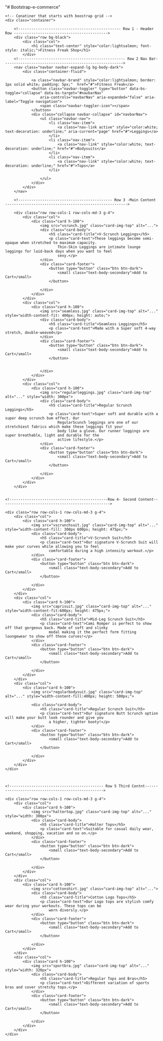 "# Bootstrap-e-commerce" 
<!DOCTYPE html>
<html lang="en">

<head>
    <meta charset="UTF-8">
    <meta http-equiv="X-UA-Compatible" content="IE=edge">
    <meta name="viewport" content="width=device-width, initial-scale=1.0">
    <title>Bootsrap E-Commerce</title>
    <link href="https://cdn.jsdelivr.net/npm/bootstrap@5.1.3/dist/css/bootstrap.min.css" rel="stylesheet"
        integrity="sha384-1BmE4kWBq78iYhFldvKuhfTAU6auU8tT94WrHftjDbrCEXSU1oBoqyl2QvZ6jIW3" crossorigin="anonymous">
</head>

<body class="bg-body-secondary">

    <!-- Conatiner that starts with boostrap grid -->
    <div class="container">

        <!----------------------------------------------- Row 1 - Header Row ------------------------------------------->
        <div class="row bg-black">
            <div class="col">
                <h1 class="text-center" style="color:lightsalmon; font-style: italic;">Fitness Freak Shop</h1>
            </div>
        <!------------------------------------------------- Row 2 Nav Bar------------------------------------------------------->
        <nav class="navbar navbar-expand-lg bg-body-dark">
            <div class="container-fluid">

                <a class="navbar-brand" style="color:lightsalmon; border: 1px solid white; padding: 5px;"  href="#">Fitness Freak</a>
                <button class="navbar-toggler" type="button" data-bs-toggle="collapse" data-bs-target="#navbarNav"
                    aria-controls="navbarNav" aria-expanded="false" aria-label="Toggle navigation">
                    <span class="navbar-toggler-icon"></span>
                </button>
                <div class="collapse navbar-collapse" id="navbarNav">
                    <ul class="navbar-nav">
                        <li class="nav-item">
                            <a class="nav-link active" style="color:white; text-decoration: underline;" aria-current="page" href="#">Leggings</a>
                        </li>
                        <li class="nav-item">
                            <a class="nav-link" style="color:white; text-decoration: underline;" href="#">Bodysuits</a>
                        </li>
                        <li class="nav-item">
                            <a class="nav-link" style="color:white; text-decoration: underline;" href="#">Tops</a>
                        </li>

                    </ul>
                </div>
            </div>
        </nav>

        <!------------------------------------------- Row 3 -Main Content -------------------------------------------------------->

        <div class="row row-cols-1 row-cols-md-3 g-4">
            <div class="col">
                <div class="card h-100">
                    <img src="vsrunch.jpg" class="card-img-top" alt="...">
                    <div class="card-body">
                        <h5 class="card-title">V-Scrunch Leggings</h5>
                        <p class="card-text">These leggings become semi-opaque when stretched to maximum capacity.
                            Thin-Skin Leggings are intimate lounge leggings for laid-back days when you want to feel
                            sexy.</p>
                    </div>
                    <div class="card-footer">
                        <button type="button" class="btn btn-dark">
                            <small class="text-body-secondary">Add to Cart</small>
                        </button>

                    </div>
                </div>
            </div>
            <div class="col">
                <div class="card h-100">
                    <img src="seamless.jpg" class="card-img-top" alt="..." style="width-content-fit: 400px; height: auto;">
                    <div class="card-body">
                        <h5 class="card-title">Seamless Leggings</h5>
                        <p class="card-text">Made with a Super soft 4-way stretch, double-weaved</p>
                    </div>
                    <div class="card-footer">
                        <button type="button" class="btn btn-dark">
                            <small class="text-body-secondary">Add to Cart</small>
                        </button>


                    </div>
                </div>
            </div>
            <div class="col">
                <div class="card h-100">
                    <img src="regularleggings.jpg" class="card-img-top" alt="..." style="width: 300px">
                    <div class="card-body">
                        <h5 class="card-title">Regular Scrunch Leggings</h5>
                        <p class="card-text">Super soft and durable with a super deep scrunch bum effect. Our
                            RegularScunch leggings are one of our stretchiest fabrics which make these leggings fit your
                            body like a glove. Our runner leggings are super breathable, light and durable for the
                            active lifestyle.</p>
                    </div>
                    <div class="card-footer">
                        <button type="button" class="btn btn-dark">
                            <small class="text-body-secondary">Add to Cart</small>
                        </button>

                    </div>
                </div>
            </div>
        </div>
 
    ​
    <!---------------------------------------------Row 4- Second Content-------------------------------------------------->
    ​
    <div class="row row-cols-1 row-cols-md-3 g-4">
        <div class="col">
            <div class="card h-100">
                <img src="vscrunchsuit.jpg" class="card-img-top" alt="..." style="width-content-fill: 300px 600px; height: 475px;">
                <div class="card-body">
                    <h5 class="card-title">V-Scrunch Suit</h5>
                    <p class="card-text">Our signature V-Scrunch Suit will make your curves while allowing you to feel
                        comfortable during a high intensity workout.</p>
                </div>
                <div class="card-footer">
                    <button type="button" class="btn btn-dark">
                        <small class="text-body-secondary">Add to Cart</small>
                    </button>

                </div>
            </div>
        </div>
        <div class="col">
            <div class="card h-100">
                <img src="caprisuit.jpg" class="card-img-top" alt="..." style="width-content-fit:600px; height: 475px;">
                <div class="card-body">
                    <h5 class="card-title">Mid-Leg Scrunch Suit</h5>
                    <p class="card-text">Cami Romper is perfect to show off that gorgeous back. Made of soft and slinky
                        modal making it the perfect form fitting loungewear to show off those curves!</p>
                </div>
                <div class="card-footer">
                    <button type="button" class="btn btn-dark">
                        <small class="text-body-secondary">Add to Cart</small>
                    </button>

                </div>
            </div>
        </div>
        <div class="col">
            <div class="card h-100">
                <img src="regularbodysuit.jpg" class="card-img-top" alt="..." style="width-content-fill:400px; height: 500px;">

                <div class="card-body">
                    <h5 class="card-title">Regular Scrunch Suit</h5>
                    <p class="card-text">Our signature Butt Scrunch option will make your butt look rounder and give you
                        a higher, tighter booty!</p>
                </div>
                <div class="card-footer">
                    <button type="button" class="btn btn-dark">
                        <small class="text-body-secondary">Add to Cart</small>
                    </button>

                </div>
            </div>
        </div>
    </div>
   
    ​
    ​
    <!------------------------------------------- Row 5 Third Contnt--------------------------------------------------->
    ​
    <div class="row row-cols-1 row-cols-md-3 g-4">
        <div class="col">
            <div class="card h-100">
                <img src="haltertop.jpg" class="card-img-top" alt="..." style="width: 300px">
                <div class="card-body">
                    <h5 class="card-title">Halter Tops</h5>
                    <p class="card-text">Suitable for casual daily wear, weekend, shopping, vacation and so on.</p>
                </div>
                <div class="card-footer">
                    <button type="button" class="btn btn-dark">
                        <small class="text-body-secondary">Add to Cart</small>
                    </button>

                </div>
            </div>
        </div>
        <div class="col">
            <div class="card h-100">
                <img src="cottonshirt.jpg" class="card-img-top" alt="...">
                <div class="card-body">
                    <h5 class="card-title">Cotton Logo Tops</h5>
                    <p class="card-text">Our Logo tops are stylish comfy wear during your workouts. These tops can be
                        worn diversly.</p>
                </div>
                <div class="card-footer">
                    <button type="button" class="btn btn-dark">
                        <small class="text-body-secondary">Add to Cart</small>
                    </button>

                </div>
            </div>
        </div>
        <div class="col">
            <div class="card h-100">
                <img src="sportbra.jpg" class="card-img-top" alt="..." style="width: 320px">
                <div class="card-body">
                    <h5 class="card-title">Regular Tops and Bras</h5>
                    <p class="card-text">Different variation of sports bras and cover stretchy tops.</p>
                </div>
                <div class="card-footer">
                    <button type="button" class="btn btn-dark">
                        <small class="text-body-secondary">Add to Cart</small>
                    </button>

                </div>
            </div>
        </div>
    </div>
    

</nav>
</body>

</html>
